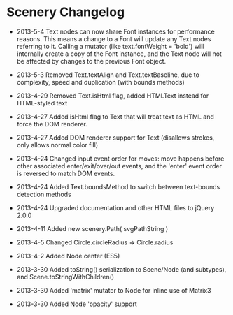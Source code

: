 
Scenery Changelog
=================

* 2013-5-4  Text nodes can now share Font instances for performance reasons. This means a change to a Font will update
            any Text nodes referring to it. Calling a mutator (like text.fontWeight = 'bold') will internally create a
            copy of the Font instance, and the Text node will not be affected by changes to the previous Font object.
            
* 2013-5-3  Removed Text.textAlign and Text.textBaseline, due to complexity, speed and duplication (with bounds methods)

* 2013-4-29 Removed Text.isHtml flag, added HTMLText instead for HTML-styled text

* 2013-4-27 Added isHtml flag to Text that will treat text as HTML and force the DOM renderer.

* 2013-4-27 Added DOM renderer support for Text (disallows strokes, only allows normal color fill)

* 2013-4-24 Changed input event order for moves: move happens before other associated enter/exit/over/out events,
            and the 'enter' event order is reversed to match DOM events.

* 2013-4-24 Added Text.boundsMethod to switch between text-bounds detection methods

* 2013-4-24 Upgraded documentation and other HTML files to jQuery 2.0.0

* 2013-4-11 Added new scenery.Path( svgPathString )

* 2013-4-5  Changed Circle.circleRadius => Circle.radius

* 2013-4-2  Added Node.center (ES5)

* 2013-3-30 Added toString() serialization to Scene/Node (and subtypes), and Scene.toStringWithChildren()

* 2013-3-30 Added 'matrix' mutator to Node for inline use of Matrix3

* 2013-3-30 Added Node 'opacity' support

